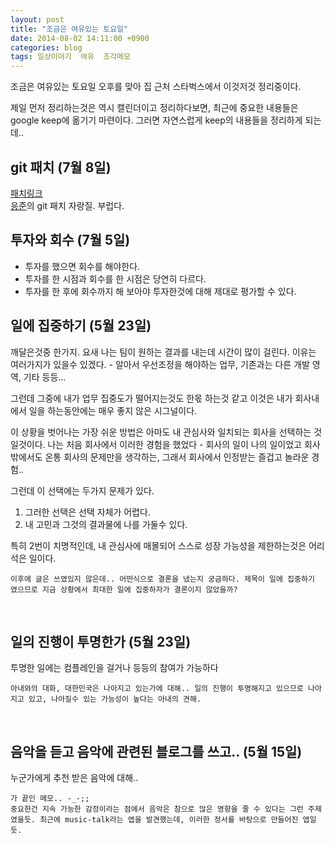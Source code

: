 ```yaml
---
layout: post
title: "조금은 여유있는 토요일"
date: 2014-08-02 14:11:00 +0900
categories: blog
tags: 일상이야기  여유  조각메모
---
```


조금은 여유있는 토요일 오후를 맞아 집 근처 스타벅스에서 이것저것 정리중이다.

제일 먼저 정리하는것은 역시 캘린더이고 정리하다보면, 최근에 중요한 내용들은 google keep에 옮기기 마련이다. 그러면 자연스럽게 keep의 내용들을 정리하게 되는데..

git 패치 (7월 8일)
------------------
[패치링크](http://marc.info/?l=git&m=140277759609977&w=2) <br/>
[응준](http://npcode.com)의 git 패치 자랑질. 부럽다.

투자와 회수 (7월 5일)
------------------
  * 투자를 했으면 회수를 해야한다.
  * 투자를 한 시점과 회수를 한 시점은 당연히 다르다.
  * 투자를 한 후에 회수까지 해 보아야 투자한것에 대해 제대로 평가할 수 있다.

일에 집중하기 (5월 23일)
--------------------
깨달은것중 한가지. 요새 나는 팀이 원하는 결과를 내는데 시간이 많이 걸린다. 이유는 여러가지가 있을수 있겠다. - 알아서 우선조정을 해야하는 업무, 기존과는 다른 개발 영역, 기타 등등...

그런데 그중에 내가 업무 집중도가 떨어지는것도 한몫 하는것 같고 이것은 내가 회사내에서 일을 하는동안에는 매우 좋지 않은 시그널이다.

이 상황을 벗어나는 가장 쉬운 방법은 아마도 내 관심사와 일치되는 회사을 선택하는 것 일것이다. 나는 처음 회사에서 이러한 경험을 했었다 - 회사의 일이 나의 일이었고 회사 밖에서도 온통 회사의 문제만을 생각하는, 그래서 회사에서 인정받는 즐겁고 놀라운 경험..

그런데 이 선택에는 두가지 문제가 있다.

  1. 그러한 선택은 선택 자체가 어렵다.
  2. 내 고민과 그것의 결과물에 나를 가둘수 있다.

특히 2번이 치명적인데, 내 관심사에 매몰되어 스스로 성장 가능성을 제한하는것은 어리석은 일이다.

```
이후에 글은 쓰였있지 않은데.. 어떤식으로 결론을 냈는지 궁금하다. 제목이 일에 집중하기 였으므로 지금 상황에서 최대한 일에 집중하자가 결론이지 않았을까?
```
<br/>
 
일의 진행이 투명한가 (5월 23일)
--------------------------
투명한 일에는 컴플레인을 걸거나 등등의 참여가 가능하다

```
아내와의 대화, 대한민국은 나아지고 있는가에 대해.. 일의 진행이 투명해지고 있으므로 나아지고 있고, 나아질수 있는 가능성이 높다는 아내의 견해.
```
<br/>

음악을 듣고 음악에 관련된 블로그를 쓰고.. (5월 15일)
-----------------------------------------
누군가에게 추천 받은 음악에 대해..

```
가 끝인 메모.. -_-;;
중요한건 지속 가능한 감정이라는 점에서 음악은 참으로 많은 영향을 줄 수 있다는 그런 주제였을듯. 최근에 music-talk라는 앱을 발견했는데, 이러한 정서를 바탕으로 만들어진 앱일듯.
```
<br/>

